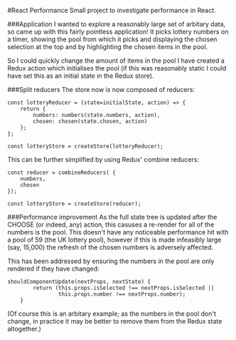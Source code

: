 #React Performance
Small project to investigate performance in React.

###Application
I wanted to explore a reasonably large set of arbitary data, so came up with this fairly pointless application! It picks lottery numbers on a timer, showing the pool from which it picks and displaying the chosen selection at the top and by highlighting the chosen items in the pool.

So I could quickly change the amount of items in the pool I have created a Redux action which initialises the pool (if this was reasonably static I could have set this as an initial state in the Redux store). 

###Split reducers
The store now is now composed of reducers:

~~~
const lotteryReducer = (state=initialState, action) => {
    return {
        numbers: numbers(state.numbers, action),
        chosen: chosen(state.chosen, action)
    };
};

const lotteryStore = createStore(lotteryReducer);
~~~

This can be further simplified by using Redux' combine reducers:

~~~
const reducer = combineReducers( {
    numbers, 
    chosen
});

const lotteryStore = createStore(reducer);
~~~

###Performance improvement
As the full state tree is updated after the CHOOSE (or indeed, any) action, this casuses a re-render for all of the numbers is the pool. This doesn't have any noticeable performance hit with a pool of 59 (the UK lottery pool), however if this is made infeasibly large (say, 15,000) the refresh of the chosen numbers is adversely affected.

This has been addressed by ensuring the numbers in the pool are only rendered if they have changed:

~~~
shouldComponentUpdate(nextProps, nextState) {
        return (this.props.isSelected !== nextProps.isSelected || 
                this.props.number !== nextProps.number); 
    }
~~~

(Of course this is an arbitary example; as the numbers in the pool don't change, in practice it may be better to remove them from the Redux state altogether.) 
